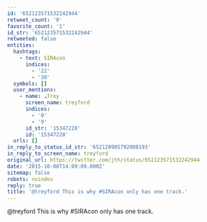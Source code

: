 ```yaml
---
id: '652123571532242944'
retweet_count: '0'
favorite_count: '1'
id_str: '652123571532242944'
retweeted: false
entities:
  hashtags:
    - text: SIRAcon
      indices:
        - '22'
        - '30'
  symbols: []
  user_mentions:
    - name: ☁️Trey
      screen_name: treyford
      indices:
        - '0'
        - '9'
      id_str: '15347228'
      id: '15347228'
  urls: []
in_reply_to_status_id_str: '652120905792008193'
in_reply_to_screen_name: treyford
original_url: https://twitter.com/jth/status/652123571532242944
date: '2015-10-08T14:09:09.000Z'
sitemap: false
robots: noindex
reply: true
title: '@treyford This is why #SIRAcon only has one track.'
---
```


@treyford This is why #SIRAcon only has one track.